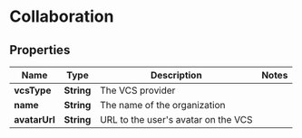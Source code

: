 

# Collaboration

## Properties

Name | Type | Description | Notes
------------ | ------------- | ------------- | -------------
**vcsType** | **String** | The VCS provider | 
**name** | **String** | The name of the organization | 
**avatarUrl** | **String** | URL to the user&#39;s avatar on the VCS | 



